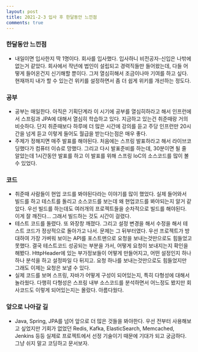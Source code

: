 ```yaml
---
layout: post
title: 2021-2-3 입사 후 한달동안 느낀점
comments: true
---
```


### 한달동안 느낀점
- 내일이면 입사한지 딱 1명이다. 회사를 입사했다. 입사하니 비전공자-신입은 나밖에 없는거 같았다. 회사에서 작년에 법인이 설립되고 경력직들만 들어왔는데, 다들 어떻게 들어온건지 신기해할 뿐이다. 그저 열심히해서 조금이나마 기여를 하고 싶다. 현재까지 내가 할 수 있는건 위키를 설정하면서 좀 더 쉽게 위키를 개선하는 정도다.

### 공부
- 공부는 매일한다. 아직은 기획단계라 이 시기에 공부를 열심히하라고 해서 인프런에서 스프링과 JPA에 대해서 열심히 학습하고 있다. 지금하고 있는건 취준때랑 거의 비슷하다. 단지 취준때보다 하루에 더 많은 시간에 강의를 듣고 주당 인프런만 20시간을 넘게 듣고 이렇게 들어도 월급을 받는다는점은 매우 좋다.
- 주제가 정해지면 매주 발표를 해야된다. 처음에는 스프링 발표하라고 해서 라이브코딩했다가 컴퓨터 이슈로 망했다. 그리고 다시 발표준비를 하는데, 30분이면 될 줄 알았는데 1시간동안 발표를 하고 이 발표를 위해 스프링 IoC의 소스코드를 많이 볼 수 있었다.

### 코드
- 취준때 사람들이 현업 코드를 봐야된다라는 이야기를 많이 했었다. 실제 들어와서 빌드를 하고 테스트를 돌리고 소스코드를 보는데 왜 현업코드를 봐야되는지 알거 같았다. 우선 빌드를 하는데도 여러개의 프로젝트들을 순차적으로 빌드를 해야된다. 이게 잘 깨진다... 그래서 빌드하는 것도 시간이 걸렸다.
- 테스트 코드를 돌렸다. 또 와장창 깨졌다. 그리고 설정 변경을 해서 수정을 해서 테스트 코드가 정상적으로 돌아가고 나서. 문제는 그 뒤부터였다. 우선 프로젝트가 방대하여 가장 가벼워 보이는 API를 포스트맨으로 요청을 보내는것만으로도 힘들었고 못했다. 결국 테스트코드 성공되는 부분을 가서, 어떻게 요청이 보내지는지 확인을 해봤다. HttpHeader에 있는 부가정보들이 어떻게 만들어지고, 어떤 설정인지 하나하나 분석을 하고 설정파일 다 뒤지고. 요청 하나를 보내는것만으로도 힘들었지만 그래도 이제는 요청은 보낼 수 있다.
- 실제 코드를 보며 스프링, 자바가 어떻게 구성이 되어있는지, 특히 다형성에 대해서 놀라웠다. 다행히 다형성은 스프링 내부 소스코드를 분석하면서 어느정도 봤지만 회사코드도 이렇게 되어있는지는 몰랐다. 아름다웠다.

### 앞으로 나아갈 길
- Java, Spring, JPA를 넘어 앞으로 더 많은 것들을 봐야한다. 우선 전부터 사용해보고 싶었지만 기회가 없었던 Redis, Kafka, ElasticSearch, Memcached, Jenkins 등등 실제로 프로젝트에서 선정 기술이기 때문에 기대가 되고 궁금하다. 그냥 쉬지 말고 코딩하고 문서보자.
